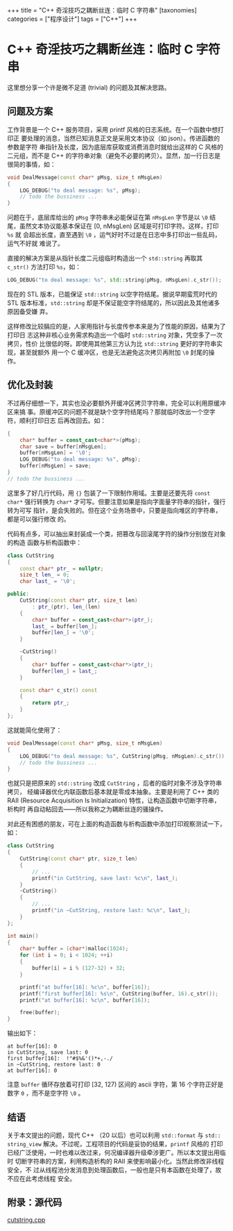 +++
title = "C++ 奇淫技巧之耦断丝连：临时 C 字符串"
[taxonomies]
categories = ["程序设计"]
tags = ["C++"]
+++

# C++ 奇淫技巧之耦断丝连：临时 C 字符串

这里想分享一个许是微不足道 (trivial) 的问题及其解决思路。
<!-- more -->

## 问题及方案

工作背景是一个 C++ 服务项目，采用 printf 风格的日志系统。在一个函数中想打印正
要处理的消息，当然已知消息正文是采用文本协议（如 json）。传进函数的参数是字符
串指针及长度，因为底层库获取或消费消息时就给出这样的 C 风格的二元组，而不是
C++ 的字符串对象（避免不必要的拷贝）。显然，加一行日志是很简的事情，如：

```c++
void DealMessage(const char* pMsg, size_t nMsgLen)
{
    LOG_DEBUG("to deal message: %s", pMsg);
    // todo the bussiness ...
}
```

问题在于，底层库给出的 `pMsg` 字符串未必能保证在第 `nMsgLen` 字节是以 `\0` 结
尾，虽然文本协议能基本保证在 [0, nMsgLen) 区域是可打印字符。这样，打印 `%s` 就
会超出长度，直至遇到 `\0` ，运气好时不过是在日志中多打印出一些乱码，运气不好就
难说了。

直接的解决方案是从指针长度二元组临时构造出一个 `std::string` 再取其 `c_str()`
方法打印 `%s`，如：

```c++
LOG_DEBUG("to deal message: %s", std::string(pMsg, nMsgLen).c_str());
```

现在的 STL 版本，已能保证 `std::string` 以空字符结尾。据说早期蛮荒时代的 STL
版本标准，`std::string` 却是不保证能空字符结尾的，所以因此及其他诸多原因备受嫌
弃。

这样修改比较膈应的是，人家用指针与长度传参本来是为了性能的原因，结果为了打印日
志这种非核心业务需求构造出一个临时 `std::string` 对象，凭空多了一次拷贝，性价
比很低的呀。即使用其他第三方认为比 `std::string` 更好的字符串实现，甚至就额外
用一个 C 缓冲区，也是无法避免这次拷贝再附加 `\0` 封尾的操作。

## 优化及封装

不过再仔细想一下，其实也没必要额外开缓冲区拷贝字符串，完全可以利用原缓冲区来搞
事。原缓冲区的问题不就是缺个空字符结尾吗？那就临时改出一个空字符，顺利打印日志
后再改回去。如：

```c++
{
    char* buffer = const_cast<char*>(pMsg);
    char save = buffer[nMsgLen];
    buffer[nMsgLen] = '\0';
    LOG_DEBUG("to deal message: %s", pMsg);
    buffer[nMsgLen] = save;
}
// todo the bussiness ...
```

这里多了好几行代码，用 `{}` 包装了一下限制作用域。主要是还要先将 `const char*`
强行转换为 `char*` 才可写。但要注意如果是指向字面量字符串的指针，强行转为可写
指针，是会失败的。但在这个业务场景中，只要是指向堆区的字符串，都是可以强行修改
的。

代码有点多，可以抽出来封装成一个类，把篡改与回滚尾字符的操作分别放在对象的构造
函数与析构函数中：

```c++
class CutString
{
    const char* ptr_ = nullptr;
    size_t len_ = 0;
    char last_ = '\0';

public:
    CutString(const char* ptr, size_t len)
        : ptr_(ptr), len_(len)
    {
        char* buffer = const_cast<char*>(ptr_);
        last_ = buffer[len_];
        buffer[len_] = '\0';
    }

    ~CutString()
    {
        char* buffer = const_cast<char*>(ptr_);
        buffer[len_] = last_;
    }

    const char* c_str() const 
    {
        return ptr_;
    }
};
```

这就能简化使用了：

```c++
void DealMessage(const char* pMsg, size_t nMsgLen)
{
    LOG_DEBUG("to deal message: %s", CutString(pMsg, nMsgLen).c_str());
    // todo the bussiness ...
}
```

也就只是把原来的 `std::string` 改成 `CutString` ，后者的临时对象不涉及字符串拷贝，
经编译器优化内联函数后基本就是零成本抽象。主要是利用了 C++ 类的 RAII
(Resource Acquisition Is Initialization) 特性，让构造函数中切断字符串，析构时
再自动粘回去——所以我称之为耦断丝连的骚操作。

对此还有困惑的朋友，可在上面的构造函数与析构函数中添加打印观察测试一下，如：

```c++
class CutString
{
    CutString(const char* ptr, size_t len)
    {
        // ...
        printf("in CutString, save last: %c\n", last_);
    }
    ~CutString()
    {
        // ...
        printf("in ~CutString, restore last: %c\n", last_);
    }
};

int main()
{
    char* buffer = (char*)malloc(1024);
    for (int i = 0; i < 1024; ++i)
    {
        buffer[i] = i % (127-32) + 32;
    }

    printf("at buffer[16]: %c\n", buffer[16]);
    printf("first buffer[16]: %s\n", CutString(buffer, 16).c_str());
    printf("at buffer[16]: %c\n", buffer[16]);

    free(buffer);
}
```

输出如下：

```
at buffer[16]: 0
in CutString, save last: 0
first buffer[16]:  !"#$%&'()*+,-./
in ~CutString, restore last: 0
at buffer[16]: 0
```

注意 `buffer` 循环存放着可打印 [32, 127) 区间的 ascii 字符，第 16 个字符正好是
数字 `0` ，而不是空字符 `\0` 。

## 结语

关于本文提出的问题，现代 C++ （20 以后）也可以利用 `std::format` 与
`std:: string_view` 解决。不过呢，工程项目的代码是妥协的结果，`printf` 风格的
打印已经广泛使用，一时也难以改过来，何况编译器升级牵涉更广。所以本文提出用临时
切断字符串的方案，利用构造析构的 RAII 来使影响最小化。当然此修改非线程安全，不
过从线程池分发消息到处理函数后，一般也是只有本函数在处理了，故不应在此考虑线程
安全。

## 附录：源代码

[cutstring.cpp](cutstring.cpp) 
